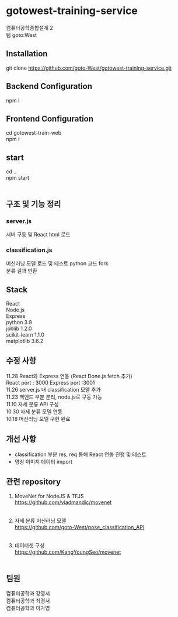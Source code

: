 # gotowest-training-service
컴퓨터공학종합설계 2 <br>
팀 goto:West

## Installation
git clone https://github.com/goto-West/gotowest-training-service.git

## Backend Configuration
npm i<br>

## Frontend Configuration
cd gotowest-train-web<br>
npm i <br>

## start
cd .. <br>
npm start<br><br> 


## 구조 및 기능 정리
### server.js
서버 구동 및 React html 로드 <br>
### classification.js
머신러닝 모델 로드 및 테스트 python 코드 fork<br>
분류 결과 반환 <br>

## Stack
React <br>
Node.js <br>
Express <br>
python 3.9 <br>
joblib 1.2.0 <br>
scikit-learn 1.1.0 <br>
matplotlib 3.6.2 <br>


## 수정 사항
11.28 React와 Express 연동 (React Done.js fetch 추가)<br>
React port : 3000   Express port :3001 <br>
11.26 server.js 내 classification 모델 추가 <br>
11.23 백엔드 부분 분리, node.js로 구동 가능 <br>
11.10 자세 분류 API 구성 <br>
10.30 자세 분류 모델 연동 <br>
10.18 머신러닝 모델 구현 완료 <br>


## 개선 사항
- classification 부분 res, req 통해 React 연동 진행 및 테스트 <br>
- 영상 이미지 데이터 import <br>

## 관련 repository

1. MoveNet for NodeJS & TFJS<br>
https://github.com/vladmandic/movenet <br><br>

2. 자세 분류 머신러닝 모델 <br>
https://github.com/goto-West/pose_classification_API<br><br>

3. 데이터셋 구성 <br>
https://github.com/KangYoungSeo/movenet <br><br>


## 팀원
컴퓨터공학과 강영서<br>
컴퓨터공학과 최경서<br>
컴퓨터공학과 이가영<br>


